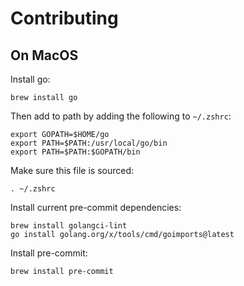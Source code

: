 # Contributing

## On MacOS

Install go:

    brew install go

Then add to path by adding the following to `~/.zshrc`:

    export GOPATH=$HOME/go
    export PATH=$PATH:/usr/local/go/bin
    export PATH=$PATH:$GOPATH/bin

Make sure this file is sourced:

    . ~/.zshrc

Install current pre-commit dependencies:

    brew install golangci-lint
    go install golang.org/x/tools/cmd/goimports@latest

Install pre-commit:

    brew install pre-commit
